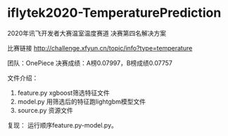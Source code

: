# iflytek2020-TemperaturePrediction

2020年讯飞开发者大赛温室温度赛道 决赛第四名解决方案

比赛链接 http://challenge.xfyun.cn/topic/info?type=temperature

团队：OnePiece 决赛成绩：A榜0.07997，B榜成绩0.07757

文件介绍：
1. feature.py xgboost筛选特征文件
2. model.py 用筛选后的特征跑lightgbm模型文件
3. source.py 资源文件

复现：
运行顺序feature.py-model.py。
